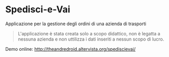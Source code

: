 # Spedisci-e-Vai
Applicazione per la gestione degli ordini di una azienda di trasporti

> L'applicazione è stata creata solo a scopo didattico, non è legatta a nessuna azienda e non uttilizza i dati inseriti a nessun scopo di lucro.

Demo online: http://theandredroid.altervista.org/spediscievai/
